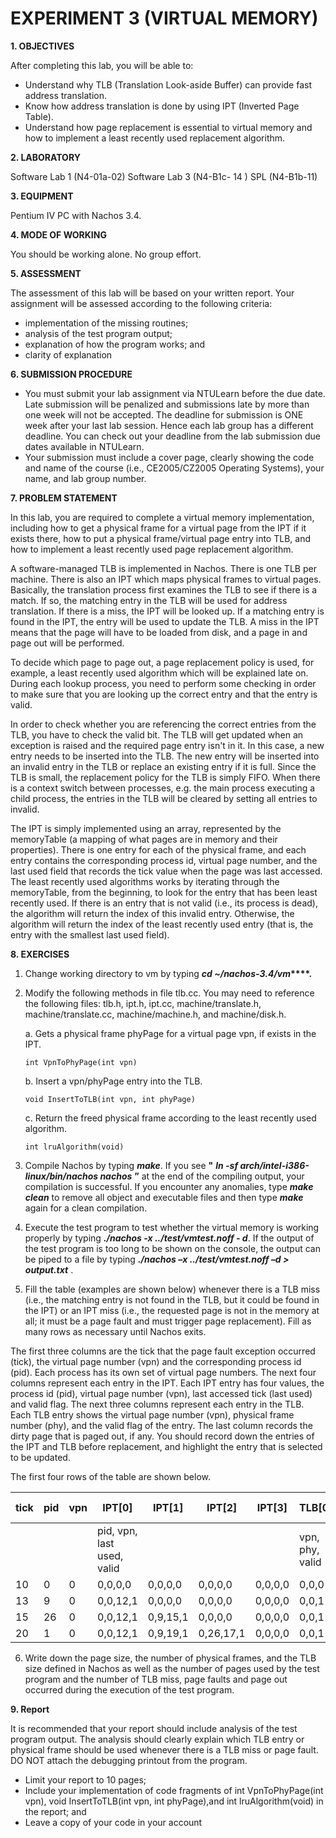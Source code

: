 # EXPERIMENT 3 (VIRTUAL MEMORY)

**1. OBJECTIVES** 

After completing this lab, you will be able to:
- Understand why TLB (Translation Look-aside Buffer) can provide fast address
    translation.
- Know how address translation is done by using IPT (Inverted Page Table).
- Understand how page replacement is essential to virtual memory and how to
    implement a least recently used replacement algorithm.

**2. LABORATORY**

Software Lab 1 (N4-01a-02)
Software Lab 3 (N4-B1c- 14 )
SPL (N4-B1b-11)

**3. EQUIPMENT**

Pentium IV PC with Nachos 3.4.

**4. MODE OF WORKING**

You should be working alone. No group effort.

**5. ASSESSMENT**

The assessment of this lab will be based on your written report. Your assignment will
be assessed according to the following criteria:

- implementation of the missing routines;
- analysis of the test program output;
- explanation of how the program works; and
- clarity of explanation

**6. SUBMISSION PROCEDURE**
- You must submit your lab assignment via NTULearn before the due date. Late
submission will be penalized and submissions late by more than one week will not be
accepted. The deadline for submission is ONE week after your last lab session.
Hence each lab group has a different deadline. You can check out your deadline from
the lab submission due dates available in NTULearn.
- Your submission must include a cover page, clearly showing the code and name of
the course (i.e., CE2005/CZ2005 Operating Systems), your name, and lab group
number.

**7. PROBLEM STATEMENT**

In this lab, you are required to complete a virtual memory implementation, including
how to get a physical frame for a virtual page from the IPT if it exists there, how to put
a physical frame/virtual page entry into TLB, and how to implement a least recently
used page replacement algorithm.

A software-managed TLB is implemented in Nachos. There is one TLB per machine.
There is also an IPT which maps physical frames to virtual pages. Basically, the
translation process first examines the TLB to see if there is a match. If so, the
matching entry in the TLB will be used for address translation. If there is a miss, the
IPT will be looked up. If a matching entry is found in the IPT, the entry will be used to
update the TLB. A miss in the IPT means that the page will have to be loaded from
disk, and a page in and page out will be performed.

To decide which page to page out, a page replacement policy is used, for example, a
least recently used algorithm which will be explained late on. During each lookup
process, you need to perform some checking in order to make sure that you are
looking up the correct entry and that the entry is valid.

In order to check whether you are referencing the correct entries from the TLB, you
have to check the valid bit. The TLB will get updated when an exception is raised and
the required page entry isn't in it. In this case, a new entry needs to be inserted into
the TLB. The new entry will be inserted into an invalid entry in the TLB or replace an
existing entry if it is full. Since the TLB is small, the replacement policy for the TLB is
simply FIFO. When there is a context switch between processes, e.g. the main
process executing a child process, the entries in the TLB will be cleared by setting all
entries to invalid.

The IPT is simply implemented using an array, represented by the memoryTable (a
mapping of what pages are in memory and their properties). There is one entry for
each of the physical frame, and each entry contains the corresponding process id,
virtual page number, and the last used field that records the tick value when the page
was last accessed. The least recently used algorithms works by iterating through the
memoryTable, from the beginning, to look for the entry that has been least recently
used. If there is an entry that is not valid (i.e., its process is dead), the algorithm will
return the index of this invalid entry. Otherwise, the algorithm will return the index of
the least recently used entry (that is, the entry with the smallest last used field).

**8. EXERCISES**

1. Change working directory to vm by typing **_cd ~/nachos-3.4/vm_****.**

2. Modify the following methods in file tlb.cc. You may need to reference the
       following files: tlb.h, ipt.h, ipt.cc, machine/translate.h,
       machine/translate.cc, machine/machine.h, and machine/disk.h.


    a. Gets a physical frame phyPage for a virtual page vpn, if exists in the IPT.
    ```
    int VpnToPhyPage(int vpn) 
    ```
    b. Insert a vpn/phyPage entry into the TLB.
    ```
    void InsertToTLB(int vpn, int phyPage) 
    ```
    c. Return the freed physical frame according to the least recently used algorithm.
    ```
    int lruAlgorithm(void)
    ```
3. Compile Nachos by typing **_make_**. If you see **"** **_ln -sf arch/intel-i386-_**
    **_linux/bin/nachos nachos_** **”** at the end of the compiling output, your
    compilation is successful. If you encounter any anomalies, type **_make clean_** to
    remove all object and executable files and then type **_make_** again for a clean
    compilation.


4. Execute the test program to test whether the virtual memory is working properly
    by typing **_./nachos -x ../test/vmtest.noff - d_**. If the output of the test
    program is too long to be shown on the console, the output can be piped to a file
    by typing **_./nachos –x ../test/vmtest.noff –d > output.txt_** .	
5. Fill the table (examples are shown below) whenever there is a TLB miss (i.e., the
    matching entry is not found in the TLB, but it could be found in the IPT) or an IPT
    miss (i.e., the requested page is not in the memory at all; it must be a page fault
    and must trigger page replacement). Fill as many rows as necessary until Nachos
    exits.


The first three columns are the tick that the page fault exception occurred (tick),
the virtual page number (vpn) and the corresponding process id (pid). Each
process has its own set of virtual page numbers. The next four columns represent
each entry in the IPT. Each IPT entry has four values, the process id (pid),
virtual page number (vpn), last accessed tick (last used) and valid flag. The next
three columns represent each entry in the TLB. Each TLB entry shows the virtual
page number (vpn), physical frame number (phy), and the valid flag of the entry.
The last column records the dirty page that is paged out, if any. You should
record down the entries of the IPT and TLB before replacement, and highlight
the entry that is selected to be updated.

The first four rows of the table are shown below.


| tick | pid | vpn | IPT[0] | IPT[1] | IPT[2] | IPT[3] | TLB[0] | TLB[1] | TLB[2] | Page Out |
| --- | --- | --- | --- | --- | --- | --- | --- | --- | --- | --- | 
|   |   |   | pid, vpn, last used, valid | | | | vpn, phy, valid| | | |
| 10 | 0 | 0 | 0,0,0,0 | 0,0,0,0 | 0,0,0,0 | 0,0,0,0 | 0,0,0 | 0,0,0 | 0,0,0 | |
| 13 | 9 | 0 | 0,0,12,1 | 0,0,0,0| 0,0,0,0| 0,0,0,0| 0,0,1| 0,0,0| 0,0,0| |
| 15 | 26 | 0 | 0,0,12,1 | 0,9,15,1 | 0,0,0,0 | 0,0,0,0 | 0,0,1 | 9,1,1 | 0,0,0 | |
| 20 | 1 | 0 | 0,0,12,1 | 0,9,19,1 | 0,26,17,1 | 0,0,0,0| 0,0,1| 9,1,1| 26,2,1| |



6. Write down the page size, the number of physical frames, and the TLB size
    defined in Nachos as well as the number of pages used by the test program and
    the number of TLB miss, page faults and page out occurred during the execution
    of the test program.
    
**9. Report**

It is recommended that your report should include analysis of the test program output.
The analysis should clearly explain which TLB entry or physical frame should be used
whenever there is a TLB miss or page fault. DO NOT attach the debugging printout
from the program.

- Limit your report to 10 pages;
- Include your implementation of code fragments of int VpnToPhyPage(int
    vpn), void InsertToTLB(int vpn, int phyPage),and int
    lruAlgorithm(void) in the report; and
- Leave a copy of your code in your account


